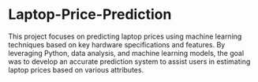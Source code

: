 # Laptop-Price-Prediction
This project focuses on predicting laptop prices using machine learning techniques based on key hardware specifications and features. By leveraging Python, data analysis, and machine learning models, the goal was to develop an accurate prediction system to assist users in estimating laptop prices based on various attributes.
